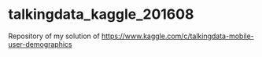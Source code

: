 # talkingdata_kaggle_201608
Repository of my solution of https://www.kaggle.com/c/talkingdata-mobile-user-demographics
